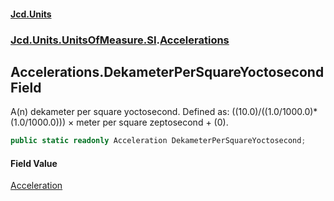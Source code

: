 #### [Jcd.Units](index.md 'index')
### [Jcd.Units.UnitsOfMeasure.SI](Jcd.Units.UnitsOfMeasure.SI.md 'Jcd.Units.UnitsOfMeasure.SI').[Accelerations](Accelerations.md 'Jcd.Units.UnitsOfMeasure.SI.Accelerations')

## Accelerations.DekameterPerSquareYoctosecond Field

A(n) dekameter per square yoctosecond. Defined as: ((10.0)/((1.0/1000.0)*(1.0/1000.0))) × meter per square zeptosecond + (0).

```csharp
public static readonly Acceleration DekameterPerSquareYoctosecond;
```

#### Field Value
[Acceleration](Acceleration.md 'Jcd.Units.UnitTypes.Acceleration')